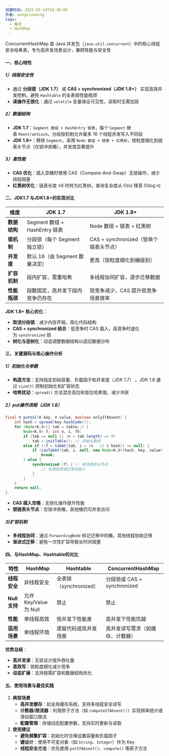 ```yaml
---
创建时间: 2025-03-14T18:39:00
作者: wangxiaoming
tags:
  - 集合
  - HashMap
---
```

ConcurrentHashMap 是 Java 并发包（`java.util.concurrent`）中的核心线程安全哈希表，专为高并发场景设计，兼顾性能与安全性

#### 一、核心特性
##### 1）线程安全性
- 通过 ​**分段锁（JDK 1.7）​** 或 ​**CAS + synchronized（JDK 1.8+）​** 实现高效并发控制，避免 `Hashtable` 的全表锁性能瓶颈
- ​**读操作无锁化**：通过 `volatile` 变量保证可见性，读取时无需加锁

##### 2）数据结构
- ​**JDK 1.7**：`Segment 数组 + HashEntry 链表`，每个 `Segment` 继承 `ReentrantLock`，分段锁机制允许最多 16 个线程并发写入不同段
- ​**JDK 1.8+**：移除 `Segment`，采用 `Node 数组 + 链表 + 红黑树`，锁粒度细化到链表头节点（仅锁冲突桶），并发度显著提升

##### 3）高性能
- ​**CAS 优化**：插入空桶时使用 CAS（Compare-And-Swap）无锁操作，减少线程阻塞
- ​**红黑树优化**：链表长度 ≥8 时转为红黑树，查询复杂度从 O(n) 降至 O(log n)

#### 二、JDK1.7 与JDK1.8+的实现对比
| **维度**    | ​**JDK 1.7**              | ​**JDK 1.8+**                |
| --------- | ------------------------- | ---------------------------- |
| ​**数据结构** | Segment 数组 + HashEntry 链表 | Node 数组 + 链表 + 红黑树           |
| ​**锁机制**  | 分段锁（每个 Segment 独立锁）       | CAS + synchronized（锁单个链表头节点） |
| ​**并发度**  | 默认 16（由 Segment 数量决定）     | 更高（锁粒度细化到桶级别）                |
| ​**扩容机制** | 段内扩容，需重哈希                 | 多线程协同扩容，逐步迁移数据               |
| ​**性能瓶颈** | 段数固定，高并发下段内竞争仍存在          | 锁竞争减少，CAS 提升低竞争场景效率          |
**JDK 1.8+ 核心优化**：
- ​**取消分段锁**：减少内存开销，简化代码结构
- ​**CAS + synchronized 结合**：低竞争时 CAS 插入，高竞争时退化为 `synchronized` 锁
- ​**树化与逆树化**：动态调整数据结构以适应数据分布

#### 三、关键源码与核心操作分析
##### 1）初始化与参数
- ​**构造方法**：支持指定初始容量、负载因子和并发度（JDK 1.7）
    。JDK 1.8 通过 `sizeCtl` 控制初始化和扩容状态
- ​**哈希扰动**：`spread()` 方法混合高位和低位哈希值，减少冲突

##### 2）put操作流程（JDK 1.8）
```java
final V putVal(K key, V value, boolean onlyIfAbsent) {
    int hash = spread(key.hashCode());
    for (Node<K,V>[] tab = table;;) {
        Node<K,V> f; int n, i, fh;
        if (tab == null || (n = tab.length) == 0)
            tab = initTable(); // 初始化数组
        else if ((f = tabAt(tab, i = (n - 1) & hash)) == null) {
            if (casTabAt(tab, i, null, new Node<K,V>(hash, key, value))) // CAS 插入
                break;
        } else {
            synchronized (f) { // 锁住链表头节点
                // 处理链表或红黑树插入
            }
        }
    }
    return null;
}
```

- ​**CAS 插入空桶**：无锁化操作提升性能
- ​**锁链表头节点**：仅锁冲突桶，其他桶仍可并发访问

##### 3)扩容机制
- **多线程协同**：通过 `ForwardingNode` 标记迁移中的桶，其他线程协助迁移
- ​**渐进式迁移**：避免一次性扩容导致长时间阻塞

#### 四、与HashMap、Hashtable的对比
| ​**特性**      | ​**HashMap**        | ​**Hashtable**    | ​**ConcurrentHashMap**  |
| ------------ | ------------------- | ----------------- | ----------------------- |
| ​**线程安全**    | 非线程安全               | 全表锁（synchronized） | 分段锁或 CAS + synchronized |
| ​**Null 支持** | 允许 Key/Value 为 Null | 禁止                | 禁止                      |
| ​**性能**      | 单线程高效               | 低并发下性能差           | 高并发下性能优越                |
| ​**适用场景**    | 单线程环境               | 遗留代码或低并发场景        | 高并发读写需求（如缓存、计数器）        |
**优势总结**：
- ​**高并发读**：无锁设计提升吞吐量
- ​**高效写**：锁粒度细化减少竞争
- ​**动态扩展**：支持按需扩容和数据结构优化

#### 五、使用场景与最佳实践
1. ​**典型场景**
    - ​**高并发缓存**：如全局缓存系统，支持多线程安全读写
    - ​**计数器/限流器**：利用原子方法（如 `computeIfAbsent()`）实现频率统计或滑动窗口限流
    - ​**配置管理**：存储动态配置参数，支持实时更新与读取
2. ​**使用建议**
    - ​**避免频繁扩容**：初始化时合理设置容量和负载因子
    - ​**键设计**：使用不可变对象（如 `String`、`Integer`）作为 Key
    - ​**线程安全方法**：优先使用 `putIfAbsent()`、`compute()` 等原子方法